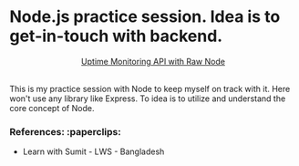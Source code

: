 # Node.js practice session. Idea is to get-in-touch with backend.

<div align="center"><a href="">Uptime Monitoring API
with Raw Node</a></div><br>
</div>

<div>
<p align="left">This is my practice session with Node to keep myself on track with it. Here won't use any library like Express. To idea is to utilize and understand the core concept of Node.</p>

</div>
<h3 align="left">References: :paperclips:</h3>
<ul>
<li><a href="https://www.youtube.com/c/LearnwithSumit"></a>Learn with Sumit - LWS - Bangladesh</li>
</ul>